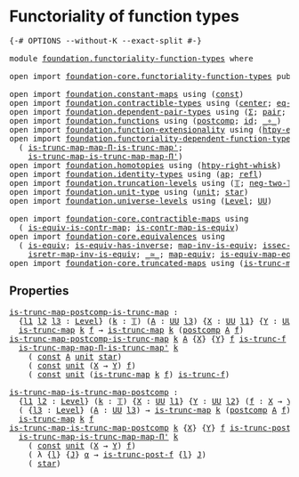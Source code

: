 # Functoriality of function types

<pre class="Agda"><a id="44" class="Symbol">{-#</a> <a id="48" class="Keyword">OPTIONS</a> <a id="56" class="Pragma">--without-K</a> <a id="68" class="Pragma">--exact-split</a> <a id="82" class="Symbol">#-}</a>

<a id="87" class="Keyword">module</a> <a id="94" href="foundation.functoriality-function-types.html" class="Module">foundation.functoriality-function-types</a> <a id="134" class="Keyword">where</a>

<a id="141" class="Keyword">open</a> <a id="146" class="Keyword">import</a> <a id="153" href="foundation-core.functoriality-function-types.html" class="Module">foundation-core.functoriality-function-types</a> <a id="198" class="Keyword">public</a>

<a id="206" class="Keyword">open</a> <a id="211" class="Keyword">import</a> <a id="218" href="foundation.constant-maps.html" class="Module">foundation.constant-maps</a> <a id="243" class="Keyword">using</a> <a id="249" class="Symbol">(</a><a id="250" href="foundation-core.constant-maps.html#203" class="Function">const</a><a id="255" class="Symbol">)</a>
<a id="257" class="Keyword">open</a> <a id="262" class="Keyword">import</a> <a id="269" href="foundation.contractible-types.html" class="Module">foundation.contractible-types</a> <a id="299" class="Keyword">using</a> <a id="305" class="Symbol">(</a><a id="306" href="foundation-core.contractible-types.html#1085" class="Function">center</a><a id="312" class="Symbol">;</a> <a id="314" href="foundation-core.contractible-types.html#1174" class="Function">eq-is-contr&#39;</a><a id="326" class="Symbol">)</a>
<a id="328" class="Keyword">open</a> <a id="333" class="Keyword">import</a> <a id="340" href="foundation.dependent-pair-types.html" class="Module">foundation.dependent-pair-types</a> <a id="372" class="Keyword">using</a> <a id="378" class="Symbol">(</a><a id="379" href="foundation-core.dependent-pair-types.html#502" class="Record">Σ</a><a id="380" class="Symbol">;</a> <a id="382" href="foundation-core.dependent-pair-types.html#575" class="InductiveConstructor">pair</a><a id="386" class="Symbol">;</a> <a id="388" href="foundation-core.dependent-pair-types.html#592" class="Field">pr1</a><a id="391" class="Symbol">;</a> <a id="393" href="foundation-core.dependent-pair-types.html#604" class="Field">pr2</a><a id="396" class="Symbol">)</a>
<a id="398" class="Keyword">open</a> <a id="403" class="Keyword">import</a> <a id="410" href="foundation.functions.html" class="Module">foundation.functions</a> <a id="431" class="Keyword">using</a> <a id="437" class="Symbol">(</a><a id="438" href="foundation-core.functions.html#1106" class="Function">postcomp</a><a id="446" class="Symbol">;</a> <a id="448" href="foundation-core.functions.html#309" class="Function">id</a><a id="450" class="Symbol">;</a> <a id="452" href="foundation-core.functions.html#407" class="Function Operator">_∘_</a><a id="455" class="Symbol">)</a>
<a id="457" class="Keyword">open</a> <a id="462" class="Keyword">import</a> <a id="469" href="foundation.function-extensionality.html" class="Module">foundation.function-extensionality</a> <a id="504" class="Keyword">using</a> <a id="510" class="Symbol">(</a><a id="511" href="foundation-core.function-extensionality.html#964" class="Function">htpy-eq</a><a id="518" class="Symbol">;</a> <a id="520" href="foundation-core.function-extensionality.html#1464" class="Function">eq-htpy</a><a id="527" class="Symbol">)</a>
<a id="529" class="Keyword">open</a> <a id="534" class="Keyword">import</a> <a id="541" href="foundation.functoriality-dependent-function-types.html" class="Module">foundation.functoriality-dependent-function-types</a> <a id="591" class="Keyword">using</a>
  <a id="599" class="Symbol">(</a> <a id="601" href="foundation.functoriality-dependent-function-types.html#5570" class="Function">is-trunc-map-map-Π-is-trunc-map&#39;</a><a id="633" class="Symbol">;</a>
    <a id="639" href="foundation.functoriality-dependent-function-types.html#5983" class="Function">is-trunc-map-is-trunc-map-map-Π&#39;</a><a id="671" class="Symbol">)</a>
<a id="673" class="Keyword">open</a> <a id="678" class="Keyword">import</a> <a id="685" href="foundation.homotopies.html" class="Module">foundation.homotopies</a> <a id="707" class="Keyword">using</a> <a id="713" class="Symbol">(</a><a id="714" href="foundation-core.homotopies.html#1870" class="Function">htpy-right-whisk</a><a id="730" class="Symbol">)</a>
<a id="732" class="Keyword">open</a> <a id="737" class="Keyword">import</a> <a id="744" href="foundation.identity-types.html" class="Module">foundation.identity-types</a> <a id="770" class="Keyword">using</a> <a id="776" class="Symbol">(</a><a id="777" href="foundation-core.identity-types.html#3990" class="Function">ap</a><a id="779" class="Symbol">;</a> <a id="781" href="foundation-core.identity-types.html#1807" class="InductiveConstructor">refl</a><a id="785" class="Symbol">)</a>
<a id="787" class="Keyword">open</a> <a id="792" class="Keyword">import</a> <a id="799" href="foundation.truncation-levels.html" class="Module">foundation.truncation-levels</a> <a id="828" class="Keyword">using</a> <a id="834" class="Symbol">(</a><a id="835" href="foundation-core.truncation-levels.html#382" class="Datatype">𝕋</a><a id="836" class="Symbol">;</a> <a id="838" href="foundation-core.truncation-levels.html#403" class="InductiveConstructor">neg-two-𝕋</a><a id="847" class="Symbol">)</a>
<a id="849" class="Keyword">open</a> <a id="854" class="Keyword">import</a> <a id="861" href="foundation.unit-type.html" class="Module">foundation.unit-type</a> <a id="882" class="Keyword">using</a> <a id="888" class="Symbol">(</a><a id="889" href="foundation.unit-type.html#1075" class="Datatype">unit</a><a id="893" class="Symbol">;</a> <a id="895" href="foundation.unit-type.html#1099" class="InductiveConstructor">star</a><a id="899" class="Symbol">)</a>
<a id="901" class="Keyword">open</a> <a id="906" class="Keyword">import</a> <a id="913" href="foundation.universe-levels.html" class="Module">foundation.universe-levels</a> <a id="940" class="Keyword">using</a> <a id="946" class="Symbol">(</a><a id="947" href="Agda.Primitive.html#597" class="Postulate">Level</a><a id="952" class="Symbol">;</a> <a id="954" href="foundation-core.universe-levels.html#222" class="Primitive">UU</a><a id="956" class="Symbol">)</a>

<a id="959" class="Keyword">open</a> <a id="964" class="Keyword">import</a> <a id="971" href="foundation-core.contractible-maps.html" class="Module">foundation-core.contractible-maps</a> <a id="1005" class="Keyword">using</a>
  <a id="1013" class="Symbol">(</a> <a id="1015" href="foundation-core.contractible-maps.html#2368" class="Function">is-equiv-is-contr-map</a><a id="1036" class="Symbol">;</a> <a id="1038" href="foundation-core.contractible-maps.html#3850" class="Function">is-contr-map-is-equiv</a><a id="1059" class="Symbol">)</a>
<a id="1061" class="Keyword">open</a> <a id="1066" class="Keyword">import</a> <a id="1073" href="foundation-core.equivalences.html" class="Module">foundation-core.equivalences</a> <a id="1102" class="Keyword">using</a>
  <a id="1110" class="Symbol">(</a> <a id="1112" href="foundation-core.equivalences.html#1542" class="Function">is-equiv</a><a id="1120" class="Symbol">;</a> <a id="1122" href="foundation-core.equivalences.html#2999" class="Function">is-equiv-has-inverse</a><a id="1142" class="Symbol">;</a> <a id="1144" href="foundation-core.equivalences.html#4173" class="Function">map-inv-is-equiv</a><a id="1160" class="Symbol">;</a> <a id="1162" href="foundation-core.equivalences.html#4251" class="Function">issec-map-inv-is-equiv</a><a id="1184" class="Symbol">;</a>
    <a id="1190" href="foundation-core.equivalences.html#4381" class="Function">isretr-map-inv-is-equiv</a><a id="1213" class="Symbol">;</a> <a id="1215" href="foundation-core.equivalences.html#1607" class="Function Operator">_≃_</a><a id="1218" class="Symbol">;</a> <a id="1220" href="foundation-core.equivalences.html#1807" class="Function">map-equiv</a><a id="1229" class="Symbol">;</a> <a id="1231" href="foundation-core.equivalences.html#1862" class="Function">is-equiv-map-equiv</a><a id="1249" class="Symbol">)</a>
<a id="1251" class="Keyword">open</a> <a id="1256" class="Keyword">import</a> <a id="1263" href="foundation-core.truncated-maps.html" class="Module">foundation-core.truncated-maps</a> <a id="1294" class="Keyword">using</a> <a id="1300" class="Symbol">(</a><a id="1301" href="foundation-core.truncated-maps.html#1873" class="Function">is-trunc-map</a><a id="1313" class="Symbol">)</a>
</pre>
## Properties

<pre class="Agda"><a id="is-trunc-map-postcomp-is-trunc-map"></a><a id="1343" href="foundation.functoriality-function-types.html#1343" class="Function">is-trunc-map-postcomp-is-trunc-map</a> <a id="1378" class="Symbol">:</a>
  <a id="1382" class="Symbol">{</a><a id="1383" href="foundation.functoriality-function-types.html#1383" class="Bound">l1</a> <a id="1386" href="foundation.functoriality-function-types.html#1386" class="Bound">l2</a> <a id="1389" href="foundation.functoriality-function-types.html#1389" class="Bound">l3</a> <a id="1392" class="Symbol">:</a> <a id="1394" href="Agda.Primitive.html#597" class="Postulate">Level</a><a id="1399" class="Symbol">}</a> <a id="1401" class="Symbol">(</a><a id="1402" href="foundation.functoriality-function-types.html#1402" class="Bound">k</a> <a id="1404" class="Symbol">:</a> <a id="1406" href="foundation-core.truncation-levels.html#382" class="Datatype">𝕋</a><a id="1407" class="Symbol">)</a> <a id="1409" class="Symbol">(</a><a id="1410" href="foundation.functoriality-function-types.html#1410" class="Bound">A</a> <a id="1412" class="Symbol">:</a> <a id="1414" href="foundation-core.universe-levels.html#222" class="Primitive">UU</a> <a id="1417" href="foundation.functoriality-function-types.html#1389" class="Bound">l3</a><a id="1419" class="Symbol">)</a> <a id="1421" class="Symbol">{</a><a id="1422" href="foundation.functoriality-function-types.html#1422" class="Bound">X</a> <a id="1424" class="Symbol">:</a> <a id="1426" href="foundation-core.universe-levels.html#222" class="Primitive">UU</a> <a id="1429" href="foundation.functoriality-function-types.html#1383" class="Bound">l1</a><a id="1431" class="Symbol">}</a> <a id="1433" class="Symbol">{</a><a id="1434" href="foundation.functoriality-function-types.html#1434" class="Bound">Y</a> <a id="1436" class="Symbol">:</a> <a id="1438" href="foundation-core.universe-levels.html#222" class="Primitive">UU</a> <a id="1441" href="foundation.functoriality-function-types.html#1386" class="Bound">l2</a><a id="1443" class="Symbol">}</a> <a id="1445" class="Symbol">(</a><a id="1446" href="foundation.functoriality-function-types.html#1446" class="Bound">f</a> <a id="1448" class="Symbol">:</a> <a id="1450" href="foundation.functoriality-function-types.html#1422" class="Bound">X</a> <a id="1452" class="Symbol">→</a> <a id="1454" href="foundation.functoriality-function-types.html#1434" class="Bound">Y</a><a id="1455" class="Symbol">)</a> <a id="1457" class="Symbol">→</a>
  <a id="1461" href="foundation-core.truncated-maps.html#1873" class="Function">is-trunc-map</a> <a id="1474" href="foundation.functoriality-function-types.html#1402" class="Bound">k</a> <a id="1476" href="foundation.functoriality-function-types.html#1446" class="Bound">f</a> <a id="1478" class="Symbol">→</a> <a id="1480" href="foundation-core.truncated-maps.html#1873" class="Function">is-trunc-map</a> <a id="1493" href="foundation.functoriality-function-types.html#1402" class="Bound">k</a> <a id="1495" class="Symbol">(</a><a id="1496" href="foundation-core.functions.html#1106" class="Function">postcomp</a> <a id="1505" href="foundation.functoriality-function-types.html#1410" class="Bound">A</a> <a id="1507" href="foundation.functoriality-function-types.html#1446" class="Bound">f</a><a id="1508" class="Symbol">)</a>
<a id="1510" href="foundation.functoriality-function-types.html#1343" class="Function">is-trunc-map-postcomp-is-trunc-map</a> <a id="1545" href="foundation.functoriality-function-types.html#1545" class="Bound">k</a> <a id="1547" href="foundation.functoriality-function-types.html#1547" class="Bound">A</a> <a id="1549" class="Symbol">{</a><a id="1550" href="foundation.functoriality-function-types.html#1550" class="Bound">X</a><a id="1551" class="Symbol">}</a> <a id="1553" class="Symbol">{</a><a id="1554" href="foundation.functoriality-function-types.html#1554" class="Bound">Y</a><a id="1555" class="Symbol">}</a> <a id="1557" href="foundation.functoriality-function-types.html#1557" class="Bound">f</a> <a id="1559" href="foundation.functoriality-function-types.html#1559" class="Bound">is-trunc-f</a> <a id="1570" class="Symbol">=</a>
  <a id="1574" href="foundation.functoriality-dependent-function-types.html#5570" class="Function">is-trunc-map-map-Π-is-trunc-map&#39;</a> <a id="1607" href="foundation.functoriality-function-types.html#1545" class="Bound">k</a>
    <a id="1613" class="Symbol">(</a> <a id="1615" href="foundation-core.constant-maps.html#203" class="Function">const</a> <a id="1621" href="foundation.functoriality-function-types.html#1547" class="Bound">A</a> <a id="1623" href="foundation.unit-type.html#1075" class="Datatype">unit</a> <a id="1628" href="foundation.unit-type.html#1099" class="InductiveConstructor">star</a><a id="1632" class="Symbol">)</a>
    <a id="1638" class="Symbol">(</a> <a id="1640" href="foundation-core.constant-maps.html#203" class="Function">const</a> <a id="1646" href="foundation.unit-type.html#1075" class="Datatype">unit</a> <a id="1651" class="Symbol">(</a><a id="1652" href="foundation.functoriality-function-types.html#1550" class="Bound">X</a> <a id="1654" class="Symbol">→</a> <a id="1656" href="foundation.functoriality-function-types.html#1554" class="Bound">Y</a><a id="1657" class="Symbol">)</a> <a id="1659" href="foundation.functoriality-function-types.html#1557" class="Bound">f</a><a id="1660" class="Symbol">)</a>
    <a id="1666" class="Symbol">(</a> <a id="1668" href="foundation-core.constant-maps.html#203" class="Function">const</a> <a id="1674" href="foundation.unit-type.html#1075" class="Datatype">unit</a> <a id="1679" class="Symbol">(</a><a id="1680" href="foundation-core.truncated-maps.html#1873" class="Function">is-trunc-map</a> <a id="1693" href="foundation.functoriality-function-types.html#1545" class="Bound">k</a> <a id="1695" href="foundation.functoriality-function-types.html#1557" class="Bound">f</a><a id="1696" class="Symbol">)</a> <a id="1698" href="foundation.functoriality-function-types.html#1559" class="Bound">is-trunc-f</a><a id="1708" class="Symbol">)</a>

<a id="is-trunc-map-is-trunc-map-postcomp"></a><a id="1711" href="foundation.functoriality-function-types.html#1711" class="Function">is-trunc-map-is-trunc-map-postcomp</a> <a id="1746" class="Symbol">:</a>
  <a id="1750" class="Symbol">{</a><a id="1751" href="foundation.functoriality-function-types.html#1751" class="Bound">l1</a> <a id="1754" href="foundation.functoriality-function-types.html#1754" class="Bound">l2</a> <a id="1757" class="Symbol">:</a> <a id="1759" href="Agda.Primitive.html#597" class="Postulate">Level</a><a id="1764" class="Symbol">}</a> <a id="1766" class="Symbol">(</a><a id="1767" href="foundation.functoriality-function-types.html#1767" class="Bound">k</a> <a id="1769" class="Symbol">:</a> <a id="1771" href="foundation-core.truncation-levels.html#382" class="Datatype">𝕋</a><a id="1772" class="Symbol">)</a> <a id="1774" class="Symbol">{</a><a id="1775" href="foundation.functoriality-function-types.html#1775" class="Bound">X</a> <a id="1777" class="Symbol">:</a> <a id="1779" href="foundation-core.universe-levels.html#222" class="Primitive">UU</a> <a id="1782" href="foundation.functoriality-function-types.html#1751" class="Bound">l1</a><a id="1784" class="Symbol">}</a> <a id="1786" class="Symbol">{</a><a id="1787" href="foundation.functoriality-function-types.html#1787" class="Bound">Y</a> <a id="1789" class="Symbol">:</a> <a id="1791" href="foundation-core.universe-levels.html#222" class="Primitive">UU</a> <a id="1794" href="foundation.functoriality-function-types.html#1754" class="Bound">l2</a><a id="1796" class="Symbol">}</a> <a id="1798" class="Symbol">(</a><a id="1799" href="foundation.functoriality-function-types.html#1799" class="Bound">f</a> <a id="1801" class="Symbol">:</a> <a id="1803" href="foundation.functoriality-function-types.html#1775" class="Bound">X</a> <a id="1805" class="Symbol">→</a> <a id="1807" href="foundation.functoriality-function-types.html#1787" class="Bound">Y</a><a id="1808" class="Symbol">)</a> <a id="1810" class="Symbol">→</a>
  <a id="1814" class="Symbol">(</a> <a id="1816" class="Symbol">{</a><a id="1817" href="foundation.functoriality-function-types.html#1817" class="Bound">l3</a> <a id="1820" class="Symbol">:</a> <a id="1822" href="Agda.Primitive.html#597" class="Postulate">Level</a><a id="1827" class="Symbol">}</a> <a id="1829" class="Symbol">(</a><a id="1830" href="foundation.functoriality-function-types.html#1830" class="Bound">A</a> <a id="1832" class="Symbol">:</a> <a id="1834" href="foundation-core.universe-levels.html#222" class="Primitive">UU</a> <a id="1837" href="foundation.functoriality-function-types.html#1817" class="Bound">l3</a><a id="1839" class="Symbol">)</a> <a id="1841" class="Symbol">→</a> <a id="1843" href="foundation-core.truncated-maps.html#1873" class="Function">is-trunc-map</a> <a id="1856" href="foundation.functoriality-function-types.html#1767" class="Bound">k</a> <a id="1858" class="Symbol">(</a><a id="1859" href="foundation-core.functions.html#1106" class="Function">postcomp</a> <a id="1868" href="foundation.functoriality-function-types.html#1830" class="Bound">A</a> <a id="1870" href="foundation.functoriality-function-types.html#1799" class="Bound">f</a><a id="1871" class="Symbol">))</a> <a id="1874" class="Symbol">→</a>
  <a id="1878" href="foundation-core.truncated-maps.html#1873" class="Function">is-trunc-map</a> <a id="1891" href="foundation.functoriality-function-types.html#1767" class="Bound">k</a> <a id="1893" href="foundation.functoriality-function-types.html#1799" class="Bound">f</a>
<a id="1895" href="foundation.functoriality-function-types.html#1711" class="Function">is-trunc-map-is-trunc-map-postcomp</a> <a id="1930" href="foundation.functoriality-function-types.html#1930" class="Bound">k</a> <a id="1932" class="Symbol">{</a><a id="1933" href="foundation.functoriality-function-types.html#1933" class="Bound">X</a><a id="1934" class="Symbol">}</a> <a id="1936" class="Symbol">{</a><a id="1937" href="foundation.functoriality-function-types.html#1937" class="Bound">Y</a><a id="1938" class="Symbol">}</a> <a id="1940" href="foundation.functoriality-function-types.html#1940" class="Bound">f</a> <a id="1942" href="foundation.functoriality-function-types.html#1942" class="Bound">is-trunc-post-f</a> <a id="1958" class="Symbol">=</a>
  <a id="1962" href="foundation.functoriality-dependent-function-types.html#5983" class="Function">is-trunc-map-is-trunc-map-map-Π&#39;</a> <a id="1995" href="foundation.functoriality-function-types.html#1930" class="Bound">k</a>
    <a id="2001" class="Symbol">(</a> <a id="2003" href="foundation-core.constant-maps.html#203" class="Function">const</a> <a id="2009" href="foundation.unit-type.html#1075" class="Datatype">unit</a> <a id="2014" class="Symbol">(</a><a id="2015" href="foundation.functoriality-function-types.html#1933" class="Bound">X</a> <a id="2017" class="Symbol">→</a> <a id="2019" href="foundation.functoriality-function-types.html#1937" class="Bound">Y</a><a id="2020" class="Symbol">)</a> <a id="2022" href="foundation.functoriality-function-types.html#1940" class="Bound">f</a><a id="2023" class="Symbol">)</a>
    <a id="2029" class="Symbol">(</a> <a id="2031" class="Symbol">λ</a> <a id="2033" class="Symbol">{</a><a id="2034" href="foundation.functoriality-function-types.html#2034" class="Bound">l</a><a id="2035" class="Symbol">}</a> <a id="2037" class="Symbol">{</a><a id="2038" href="foundation.functoriality-function-types.html#2038" class="Bound">J</a><a id="2039" class="Symbol">}</a> <a id="2041" href="foundation.functoriality-function-types.html#2041" class="Bound">α</a> <a id="2043" class="Symbol">→</a> <a id="2045" href="foundation.functoriality-function-types.html#1942" class="Bound">is-trunc-post-f</a> <a id="2061" class="Symbol">{</a><a id="2062" href="foundation.functoriality-function-types.html#2034" class="Bound">l</a><a id="2063" class="Symbol">}</a> <a id="2065" href="foundation.functoriality-function-types.html#2038" class="Bound">J</a><a id="2066" class="Symbol">)</a>
    <a id="2072" class="Symbol">(</a> <a id="2074" href="foundation.unit-type.html#1099" class="InductiveConstructor">star</a><a id="2078" class="Symbol">)</a>
</pre>